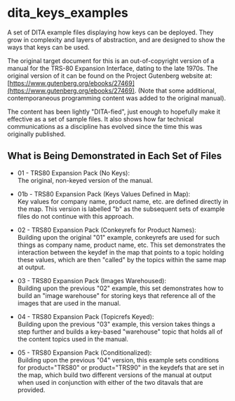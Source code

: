 # dita_keys_examples
A set of DITA example files displaying how keys can be deployed. They grow in complexity and layers of abstraction, and are designed to show the ways that keys can be used.  

The original target document for this is an out-of-copyright version of a manual for the TRS-80 Expansion Interface, dating to the late 1970s. The original version of it can be found on the Project Gutenberg website at: [https://www.gutenberg.org/ebooks/27469](https://www.gutenberg.org/ebooks/27469). (Note that some additional, contemporaneous programming content was added to the original manual).

The content has been lightly "DITA-fied", just enough to hopefully make it effective as a set of sample files. It also shows how far technical communications as a discipline has evolved since the time this was originally published.

## What is Being Demonstrated in Each Set of Files ##

- 01 - TRS80 Expansion Pack (No Keys):  
The original, non-keyed version of the manual.

- 01b - TRS80 Expansion Pack (Keys Values Defined in Map):  
Key values for company name, product name, etc. are defined directly in the map. This version is labelled "b" as the subsequent sets of example files do not continue with this approach.

- 02 - TRS80 Expansion Pack (Conkeyrefs for Product Names):  
Building upon the original "01" example, conkeyrefs are used for such things as company name, product name, etc. This set demonstrates the interaction between the keydef in the map that points to a topic holding these values, which are then "called" by the topics within the same map at output.

- 03 - TRS80 Expansion Pack (Images Warehoused):  
Building upon the previous "02" example, this set demonstrates how to build an "image warehouse" for storing keys that reference all of the images that are used in the manual.

- 04 - TRS80 Expansion Pack (Topicrefs Keyed):  
Building upon the previous "03" example, this version takes things a step further and builds a key-based "warehouse" topic that holds all of the content topics used in the manual.

- 05 - TRS80 Expansion Pack (Conditionalized):  
Building upon the previous "04" version, this example sets conditions for product="TRS80" or product="TRS90" in the keydefs that are set in the map, which build two different versions of the manual at output when used in conjunction with either of the two ditavals that are provided.
